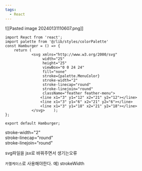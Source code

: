 ```yaml
---
tags:
  - React
---
```


![[Pasted image 20240131110607.png]]
```tsx
import React from 'react';  
import palette from '@/lib/styles/colorPalette'  
const Hamburger = () => {  
    return (  
            <svg xmlns="http://www.w3.org/2000/svg"  
                 width="25"  
                 height="25"  
                 viewBox="0 0 24 24"  
                 fill="none"  
                 stroke={palette.MenuColor}  
                 stroke-width="2"  
                 stroke-linecap="round"  
                 stroke-linejoin="round"  
                 className="feather feather-menu">  
                <line x1="3" y1="12" x2="21" y2="12"></line>  
                <line x1="3" y1="6" x2="21" y2="6"></line>  
                <line x1="3" y1="18" x2="21" y2="18"></line>  
            </svg>    );  
};  
  
export default Hamburger;
```
stroke-width="2"  
stroke-linecap="round"  
stroke-linejoin="round" 

svg파일을 jsx로 바꿔주면서 생기는오류

`카멜케이스`로 사용해야한다. 
예) strokeWidth 